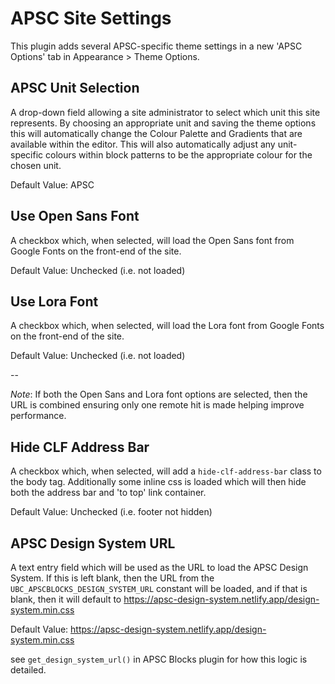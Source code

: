 # APSC Site Settings

This plugin adds several APSC-specific theme settings in a new 'APSC Options' tab in Appearance > Theme Options.

## APSC Unit Selection

A drop-down field allowing a site administrator to select which unit this site represents. By choosing an appropriate unit and saving the theme options this will automatically change the Colour Palette and Gradients that are available within the editor. This will also automatically adjust any unit-specific colours within block patterns to be the appropriate colour for the chosen unit.

Default Value: APSC

## Use Open Sans Font

A checkbox which, when selected, will load the Open Sans font from Google Fonts on the front-end of the site.

Default Value: Unchecked (i.e. not loaded)

## Use Lora Font

A checkbox which, when selected, will load the Lora font from Google Fonts on the front-end of the site.

Default Value: Unchecked (i.e. not loaded)

--

_Note_: If both the Open Sans and Lora font options are selected, then the URL is combined ensuring only one remote hit is made helping improve performance.

## Hide CLF Address Bar

A checkbox which, when selected, will add a `hide-clf-address-bar` class to the body tag. Additionally some inline css is loaded which will then hide both the address bar and 'to top' link container.

Default Value: Unchecked (i.e. footer not hidden)

## APSC Design System URL

A text entry field which will be used as the URL to load the APSC Design System. If this is left blank, then the URL from the `UBC_APSCBLOCKS_DESIGN_SYSTEM_URL` constant will be loaded, and if that is blank, then it will default to https://apsc-design-system.netlify.app/design-system.min.css

Default Value: https://apsc-design-system.netlify.app/design-system.min.css

see `get_design_system_url()` in APSC Blocks plugin for how this logic is detailed.
